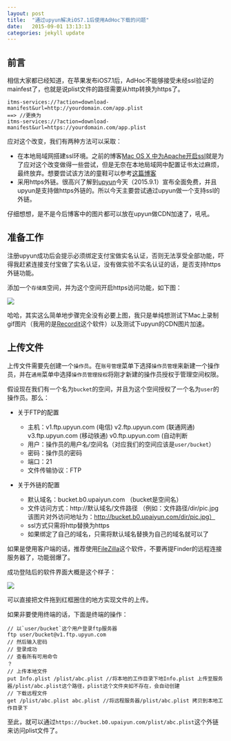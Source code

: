 ```yaml
---
layout: post
title:  "通过upyun解决iOS7.1后使用AdHoc下载的问题"
date:   2015-09-01 13:13:13
categories: jekyll update
---
```

## 前言

相信大家都已经知道，在苹果发布iOS7.1后，AdHoc不能够接受未经ssl验证的mainfest了，也就是说plist文件的路径需要从http转换为https了。

	itms-services://?action=download-manifest&url=http://yourdomain.com/app.plist
	==> //更换为
	itms-services://?action=download-manifest&url=https://yourdomain.com/app.plist

应对这个改变，我们有两种方法可以采取：

- 在本地局域网搭建ssl环境。之前的博客[Mac OS X 中为Apache开启ssl]()就是为了应对这个改变做得一些尝试，但是无奈在本地局域网中配置证书太过麻烦，最终放弃。想要尝试该方法的童鞋可以参考[这篇博客](http://blog.cnbluebox.com/blog/2014/03/25/ios7-dot-1xia-shi-yong-adhocfang-fa-xia-zai-de-jie-jue-fang-an/)
- 采用https外链。很高兴了解到[upyun]()今天（2015.9.1）宣布全面免费，并且upyun是支持做https外链的。所以今天主要尝试通过upyun做一个支持ssl的外链。

仔细想想，是不是今后博客中的图片都可以放在upyun做CDN加速了，吼吼。

## 准备工作

注册upyun成功后会提示必须绑定支付宝做实名认证，否则无法享受全部功能，吓得我赶紧连接支付宝做了实名认证，没有做实验不实名认证的话，是否支持https外链功能。

添加一个`存储类`空间，并为这个空间开启https访问功能，如下图：

![](http://redharry.b0.upaiyun.com/pic/upyun_with_ssl.gif)

哈哈，其实这么简单地步骤完全没有必要上图，我只是单纯想测试下Mac上录制gif图片（我用的是[Recordit](http://www.recordit.co/)这个软件）以及测试下upyun的CDN图片加速。

## 上传文件

上传文件需要先创建一个`操作员`。在`账号管理`菜单下选择`操作员管理`来新建一个操作员，并在`通用`菜单中选择`操作员管理授权`将刚才新建的操作员授权于管理空间权限。

假设现在我们有一个名为`bucket`的空间，并且为这个空间授权了一个名为`user`的操作员。那么：

- 关于FTP的配置

	- 主机：v1.ftp.upyun.com (电信) v2.ftp.upyun.com (联通网通) v3.ftp.upyun.com (移动铁通) v0.ftp.upyun.com (自动判断
	- 用户：操作员的用户名/空间名（对应我们的空间应该是`user/bucket`）
	- 密码：操作员的密码
	- 端口：21
	- 文件传输协议：FTP

- 关于外链的配置

	- 默认域名：bucket.b0.upaiyun.com （bucket是空间名）
	- 文件访问方式：http://默认域名/文件路径
（例如：文件路径/dir/pic.jpg 该图片对外访问地址为：http://bucket.b0.upaiyun.com/dir/pic.jpg）
	- ssl方式只需将http替换为https
	- 如果绑定了自己的域名，只需将默认域名替换为自己的域名就可以了



如果是使用客户端的话，推荐使用[FileZilla]()这个软件，不要再提Finder的远程连接服务器了，功能弱爆了。

成功登陆后的软件界面大概是这个样子：

![](http://redharry.b0.upaiyun.com/pic/how_does_filezilla_looks_like.png)

可以直接把文件拖到红框圈住的地方实现文件的上传。

如果非要使用终端的话，下面是终端的操作：

	// 以`user/bucket`这个用户登录ftp服务器
	ftp user/bucket@v1.ftp.upyun.com
	// 然后输入密码
	// 登录成功
	// 查看所有可用命令
	？
	// 上传本地文件
	put Info.plist /plist/abc.plist //将本地的工作目录下地Info.plist 上传至服务器/plist/abc.plist这个路径，plist这个文件夹如不存在，会自动创建
	// 下载远程文件
	get /plist/abc.plist abc.plist //将远程服务器/plist/abc.plist 拷贝到本地工作目录下
	
至此，就可以通过`https://bucket.b0.upaiyun.com/plist/abc.plist`这个外链来访问plist文件了。







	

